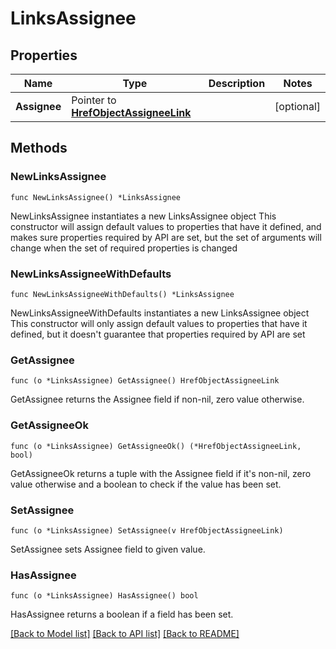 # LinksAssignee

## Properties

Name | Type | Description | Notes
------------ | ------------- | ------------- | -------------
**Assignee** | Pointer to [**HrefObjectAssigneeLink**](HrefObjectAssigneeLink.md) |  | [optional] 

## Methods

### NewLinksAssignee

`func NewLinksAssignee() *LinksAssignee`

NewLinksAssignee instantiates a new LinksAssignee object
This constructor will assign default values to properties that have it defined,
and makes sure properties required by API are set, but the set of arguments
will change when the set of required properties is changed

### NewLinksAssigneeWithDefaults

`func NewLinksAssigneeWithDefaults() *LinksAssignee`

NewLinksAssigneeWithDefaults instantiates a new LinksAssignee object
This constructor will only assign default values to properties that have it defined,
but it doesn't guarantee that properties required by API are set

### GetAssignee

`func (o *LinksAssignee) GetAssignee() HrefObjectAssigneeLink`

GetAssignee returns the Assignee field if non-nil, zero value otherwise.

### GetAssigneeOk

`func (o *LinksAssignee) GetAssigneeOk() (*HrefObjectAssigneeLink, bool)`

GetAssigneeOk returns a tuple with the Assignee field if it's non-nil, zero value otherwise
and a boolean to check if the value has been set.

### SetAssignee

`func (o *LinksAssignee) SetAssignee(v HrefObjectAssigneeLink)`

SetAssignee sets Assignee field to given value.

### HasAssignee

`func (o *LinksAssignee) HasAssignee() bool`

HasAssignee returns a boolean if a field has been set.


[[Back to Model list]](../README.md#documentation-for-models) [[Back to API list]](../README.md#documentation-for-api-endpoints) [[Back to README]](../README.md)



